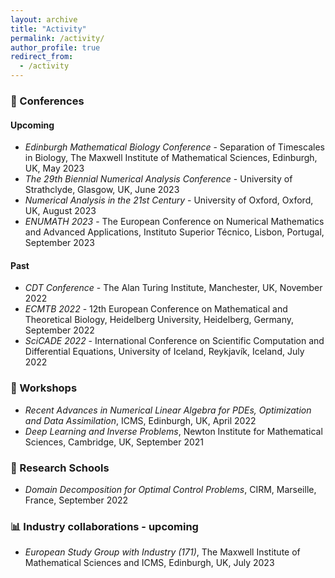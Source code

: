 ```yaml
---
layout: archive
title: "Activity"
permalink: /activity/
author_profile: true
redirect_from: 
  - /activity
---
```


### :school_satchel: Conferences
#### Upcoming
* *Edinburgh Mathematical Biology Conference* - Separation of Timescales in Biology, The Maxwell Institute of Mathematical Sciences, Edinburgh, UK, May 2023
* *The 29th Biennial Numerical Analysis Conference* - University of Strathclyde, Glasgow, UK, June 2023
* *Numerical Analysis in the 21st Century* - University of Oxford, Oxford, UK, August 2023
* *ENUMATH 2023* - The European Conference on Numerical Mathematics and Advanced Applications, Instituto Superior Técnico, Lisbon, Portugal, September 2023

#### Past
* *CDT Conference* - The Alan Turing Institute, Manchester, UK, November 2022
* *ECMTB 2022* - 12th European Conference on Mathematical and Theoretical Biology, Heidelberg University, Heidelberg, Germany, September 2022
* *SciCADE 2022* -  International Conference on Scientific Computation and Differential Equations, University of Iceland, Reykjavík, Iceland, July 2022

### :memo: Workshops
* *Recent Advances in Numerical Linear Algebra for PDEs, Optimization and Data Assimilation*, ICMS, Edinburgh, UK, April 2022
* *Deep Learning and Inverse Problems*, Newton Institute for Mathematical Sciences, Cambridge, UK, September 2021

### :notebook_with_decorative_cover: Research Schools
* *Domain Decomposition for Optimal Control Problems*, CIRM, Marseille, France, September 2022

### :bar_chart: Industry collaborations - upcoming
* *European Study Group with Industry (171)*, The Maxwell Institute of Mathematical Sciences and ICMS, Edinburgh, UK, July 2023

